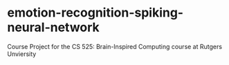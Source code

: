 # emotion-recognition-spiking-neural-network
Course Project for the CS 525: Brain-Inspired Computing course at Rutgers Unviersity
